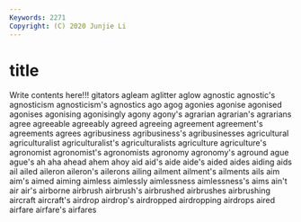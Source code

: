 ```yaml
---
Keywords: 2271
Copyright: (C) 2020 Junjie Li
---
```


# title

Write contents here!!!
gitators 
agleam
aglitter 
aglow 
agnostic 
agnostic's 
agnosticism 
agnosticism's 
agnostics 
ago 
agog 
agonies
agonise 
agonised 
agonises 
agonising 
agonisingly 
agony 
agony's 
agrarian 
agrarian's 
agrarians
agree 
agreeable 
agreeably 
agreed 
agreeing 
agreement 
agreement's 
agreements 
agrees 
agribusiness
agribusiness's 
agribusinesses 
agricultural 
agriculturalist 
agriculturalist's 
agriculturalists 
agriculture 
agriculture's 
agronomist 
agronomist's
agronomists 
agronomy 
agronomy's 
aground 
ague 
ague's 
ah 
aha 
ahead 
ahem
ahoy 
aid 
aid's 
aide 
aide's 
aided 
aides 
aiding 
aids 
ail
ailed 
aileron 
aileron's 
ailerons 
ailing 
ailment 
ailment's 
ailments 
ails 
aim
aim's 
aimed 
aiming 
aimless 
aimlessly 
aimlessness 
aimlessness's 
aims 
ain't 
air
air's 
airborne 
airbrush 
airbrush's 
airbrushed 
airbrushes 
airbrushing 
aircraft 
aircraft's 
airdrop
airdrop's 
airdropped 
airdropping 
airdrops 
aired 
airfare 
airfare's 
airfares 

